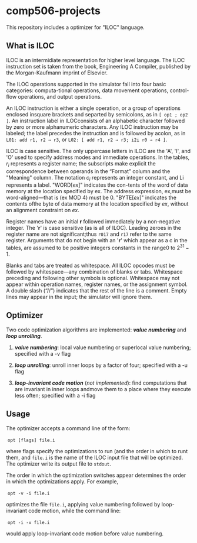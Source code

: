 # comp506-projects

This repository includes a optimizer for "ILOC" language.

## What is ILOC

ILOC is an intermidiate representation for higher level language. The ILOC instruction set is taken from the book, Engineering A Compiler, published by the Morgan-Kaufmann imprint of Elsevier.

The ILOC operations supported in the simulator fall into four basic categories: computa-tional operations, data movement operations, control-flow operations, and output operations.

An ILOC instruction is either a single operation, or a group of operations enclosed insquare brackets and separted by semicolons, as in `[ op1 ; op2 ]`. An instruction label in ILOCconsists of an alphabetic character followed by zero or more alphanumeric characters. Any ILOC instruction may be labeled; the label precedes the instruction and is followed by acolon, as in `L01: add r1, r2 ⇒ r3`, or `L02: [ add r1, r2 ⇒ r3; i2i r0 ⇒ r4 ]`.

ILOC is case sensitive. The only uppercase letters in ILOC are the 'A', 'I', and 'O' used to specify address modes and immediate operations. In the tables, $r_i$ represents a register name; the subscripts make explicit the correspondence between operands in the “Format” column and the "Meaning" column. The notation $c_i$ represents an integer constant, and Li represents a label. "WORD[*ex*]" indicates the con-tents of the word of data memory at the location specified by ex. The address expression, ex,must be word-aligned—that is (ex MOD 4) must be 0. "BYTE[*ex*]" indicates the contents ofthe byte of data memory at the location specified by *ex*, without an alignment constraint on *ex*.

Register names have an initial **r** followed immediately by a non-negative integer. The '**r**' is case sensitive (as is all of ILOC). Leading zeroes in the register name are not significant;thus `r017` and `r17` refer to the same register. Arguments that do not begin with an '**r**' which appear as a c in the tables, are assumed to be positive integers constants in the range0 to $2^{31}-1$.

Blanks and tabs are treated as whitespace. All ILOC opcodes must be followed by whitespace—any combination of blanks or tabs. Whitespace preceding and following other symbols is optional. Whitespace may not appear within operation names, register names, or the assignment symbol. A double slash (“//”) indicates that the rest of the line is a comment. Empty lines may appear in the input; the simulator will ignore them.

## Optimizer

Two code optimization algorithms are implemented: ***value numbering*** and ***loop unrolling***.

1. ***value numbering***: local value numbering or superlocal value numbering; specified with a -v flag

2. ***loop unrolling***: unroll inner loops by a factor of four; specified with a -u flag

3. ***loop-invariant code motion*** (*not implemented*): find computations that are invariant in inner loops andmove them to a place where they execute less often; specified with a -i flag

## Usage

The optimizer accepts a command line of the form:

​	`opt [flags] file.i`

where flags specify the optimizations to run (and the order in which to runt them, and `file.i` is the name of the ILOC input file that will be optimized. The optimizer write its output file to `stdout`.

The order in which the optimization switches appear determines the order in which the optimizations apply. For example,

​	`opt -v -i file.i`

optimizes the file `file.i`, applying value numbering followed by loop-invariant code motion, while the command line:

​    `opt -i -v file.i`

would apply loop-invariant code motion before value numbering.